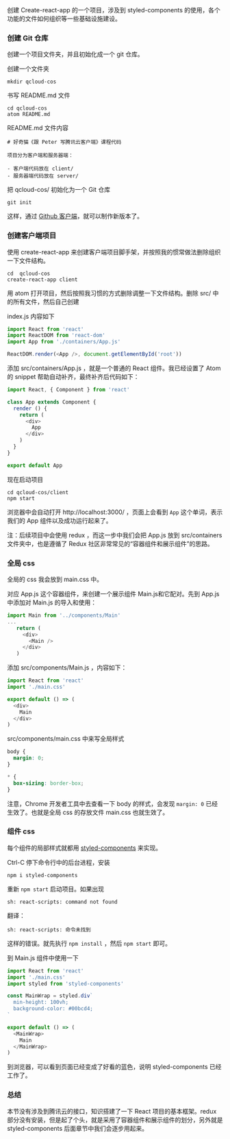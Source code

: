 创建 Create-react-app 的一个项目，涉及到 styled-components 的使用，各个功能的文件如何组织等一些基础设施建设。

### 创建  Git 仓库

创建一个项目文件夹，并且初始化成一个 git 仓库。

创建一个文件夹

```
mkdir qcloud-cos
```

书写 README.md 文件

```
cd qcloud-cos
atom README.md
```

README.md 文件内容

```
# 好奇猫《跟 Peter 写腾讯云客户端》课程代码

项目分为客户端和服务器端：

- 客户端代码放在 client/
- 服务器端代码放在 server/
```

把 qcloud-cos/ 初始化为一个 Git 仓库

```
git init
```

这样，通过 [Github 客户端](https://desktop.github.com/)，就可以制作新版本了。


### 创建客户端项目

使用 create-react-app 来创建客户端项目脚手架，并按照我的惯常做法删除组织一下文件结构。


```
cd  qcloud-cos
create-react-app client
```

用 atom 打开项目，然后按照我习惯的方式删除调整一下文件结构。删除 src/ 中的所有文件，然后自己创建

index.js 内容如下

```js
import React from 'react'
import ReactDOM from 'react-dom'
import App from './containers/App.js'

ReactDOM.render(<App />, document.getElementById('root'))
```

添加 src/containers/App.js ，就是一个普通的 React 组件。我已经设置了 Atom 的 snippet 帮助自动补齐，最终补齐后代码如下：

```js
import React, { Component } from 'react'

class App extends Component {
  render () {
    return (
      <div>
        App
      </div>
    )
  }
}

export default App
```


现在启动项目

```
cd qcloud-cos/client
npm start
```

浏览器中会自动打开 http://localhost:3000/ ，页面上会看到 `App` 这个单词，表示我们的 App 组件以及成功运行起来了。

注：后续项目中会使用 redux ，而这一步中我们会把 App.js 放到 src/containers 文件夹中，也是遵循了 Redux 社区非常常见的“容器组件和展示组件”的思路。

### 全局 css

全局的 css 我会放到 main.css 中。


对应 App.js 这个容器组件，来创建一个展示组件 Main.js和它配对。先到 App.js 中添加对 Main.js 的导入和使用：

```js
import Main from '../components/Main'
...
   return (
     <div>
       <Main />
     </div>
   )
```

添加 src/components/Main.js ，内容如下：

```js
import React from 'react'
import './main.css'

export default () => (
  <div>
    Main
  </div>
)
```

src/components/main.css 中来写全局样式

```css
body {
  margin: 0;
}

* {
  box-sizing: border-box;
}
```

注意，Chrome 开发者工具中去查看一下 body 的样式，会发现 `margin: 0` 已经生效了。也就是全局 css 的存放文件 main.css 也就生效了。


### 组件 css

每个组件的局部样式就都用 [styled-components](https://www.styled-components.com/) 来实现。


Ctrl-C 停下命令行中的后台进程，安装

```
npm i styled-components
```

重新 `npm start` 启动项目。如果出现

```
sh: react-scripts: command not found
```

翻译：

```
sh: react-scripts: 命令未找到
```

这样的错误。就先执行 `npm install` ，然后 `npm start` 即可。

到 Main.js 组件中使用一下

```js
import React from 'react'
import './main.css'
import styled from 'styled-components'

const MainWrap = styled.div`
  min-height: 100vh;
  background-color: #00bcd4;
`

export default () => (
  <MainWrap>
    Main
  </MainWrap>
)
```

到浏览器，可以看到页面已经变成了好看的蓝色，说明 styled-components 已经工作了。

### 总结

本节没有涉及到腾讯云的接口，知识搭建了一下 React 项目的基本框架。redux 部分没有安装，但是起了个头，就是采用了容器组件和展示组件的划分，另外就是 styled-components 后面章节中我们会逐步用起来。
